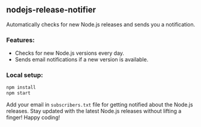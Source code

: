 ## nodejs-release-notifier
Automatically checks for new Node.js releases and sends you a notification.

### Features:
- Checks for new Node.js versions every day.
- Sends email notifications if a new version is available.

### Local setup:

```bash
npm install 
npm start
```
Add your email in `subscribers.txt` file for getting notified about the Node.js releases.
Stay updated with the latest Node.js releases without lifting a finger!
Happy coding!
